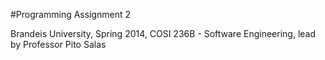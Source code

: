 #Programming Assignment 2

Brandeis University, Spring 2014, COSI 236B - Software Engineering, lead by Professor Pito Salas
